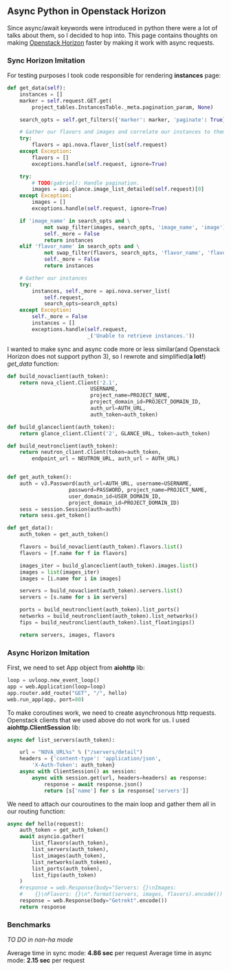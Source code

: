 ## Async Python in Openstack Horizon

Since async/await keywords were introduced in python there were a lot of talks about them, so I decided to hop into.
This page contains thoughts on making [Openstack Horizon](https://github.com/openstack/horizon) faster by making it work with async requests.

### Sync Horizon Imitation

For testing purposes I took code responsible for rendering **instances** page:

```python
def get_data(self):
    instances = []
    marker = self.request.GET.get(
        project_tables.InstancesTable._meta.pagination_param, None)

    search_opts = self.get_filters({'marker': marker, 'paginate': True})

    # Gather our flavors and images and correlate our instances to them
    try:
        flavors = api.nova.flavor_list(self.request)
    except Exception:
        flavors = []
        exceptions.handle(self.request, ignore=True)

    try:
        # TODO(gabriel): Handle pagination.
        images = api.glance.image_list_detailed(self.request)[0]
    except Exception:
        images = []
        exceptions.handle(self.request, ignore=True)

    if 'image_name' in search_opts and \
            not swap_filter(images, search_opts, 'image_name', 'image'):
            self._more = False
            return instances
    elif 'flavor_name' in search_opts and \
            not swap_filter(flavors, search_opts, 'flavor_name', 'flavor'):
            self._more = False
            return instances

    # Gather our instances
    try:
        instances, self._more = api.nova.server_list(
            self.request,
            search_opts=search_opts)
    except Exception:
        self._more = False
        instances = []
        exceptions.handle(self.request,
                          _('Unable to retrieve instances.'))
```                              

I wanted to make sync and async code more or less similar(and Openstack Horizon does not support python 3), so I rewrote and simplified(**a lot!**) *get_data* function:

```python
def build_novaclient(auth_token):
    return nova_client.Client('2.1',
                           USERNAME,
                           project_name=PROJECT_NAME,
                           project_domain_id=PROJECT_DOMAIN_ID,
                           auth_url=AUTH_URL,
                           auth_token=auth_token)

def build_glanceclient(auth_token):
    return glance_client.Client('2', GLANCE_URL, token=auth_token)

def build_neutronclient(auth_token):
    return neutron_client.Client(token=auth_token, 
        endpoint_url = NEUTRON_URL, auth_url = AUTH_URL)


def get_auth_token():
    auth = v3.Password(auth_url=AUTH_URL, username=USERNAME,
                    password=PASSWORD, project_name=PROJECT_NAME,
                    user_domain_id=USER_DOMAIN_ID, 
                    project_domain_id=PROJECT_DOMAIN_ID)
    sess = session.Session(auth=auth)
    return sess.get_token()

def get_data():
    auth_token = get_auth_token()

    flavors = build_novaclient(auth_token).flavors.list()
    flavors = [f.name for f in flavors]

    images_iter = build_glanceclient(auth_token).images.list()
    images = list(images_iter)
    images = [i.name for i in images]

    servers = build_novaclient(auth_token).servers.list()
    servers = [s.name for s in servers]

    ports = build_neutronclient(auth_token).list_ports()
    networks = build_neutronclient(auth_token).list_networks()
    fips = build_neutronclient(auth_token).list_floatingips()

    return servers, images, flavors
```

### Async Horizon Imitation

First, we need to set App object from **aiohttp** lib:
```python
loop = uvloop.new_event_loop()
app = web.Application(loop=loop)
app.router.add_route("GET", "/", hello)
web.run_app(app, port=80)
```

To make coroutines work, we need to create asynchronous http requests. Openstack clients that we used above do not work for us. I used **aiohttp.ClientSession** lib:

```python
async def list_servers(auth_token):

    url = "NOVA_URL%s" % ("/servers/detail")
    headers = {'content-type': 'application/json', 
        'X-Auth-Token': auth_token}
    async with ClientSession() as session:
        async with session.get(url, headers=headers) as response:
            response = await response.json()
            return [s['name'] for s in response['servers']]
```

We need to attach our couroutines to the main loop and gather them all in our routing function:

```python
async def hello(request):
    auth_token = get_auth_token()
    await asyncio.gather(
        list_flavors(auth_token),
        list_servers(auth_token),
        list_images(auth_token),
        list_networks(auth_token),
        list_ports(auth_token),
        list_fips(auth_token)
    )
    #response = web.Response(body="Servers: {}\nImages: 
    #    {}\nFlavors: {}\n".format(servers, images, flavors).encode())
    response = web.Response(body="Getrekt".encode())
    return response
```

### Benchmarks

*TO DO in non-ha mode*

Average time in sync mode:
**4.86 sec** per request
Average time in async mode:
**2.15 sec** per request
